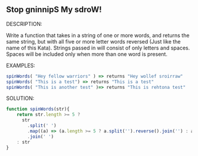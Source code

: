 ## Stop gninnipS My sdroW!

DESCRIPTION:

Write a function that takes in a string of one or more words, and returns the same string, but with all five or more letter words reversed (Just like the name of this Kata). Strings passed in will consist of only letters and spaces. Spaces will be included only when more than one word is present.

EXAMPLES:

```javascript
spinWords( "Hey fellow warriors" ) => returns "Hey wollef sroirraw" 
spinWords( "This is a test") => returns "This is a test" 
spinWords( "This is another test" )=> returns "This is rehtona test"
```

SOLUTION:

```javascript
function spinWords(str){
    return str.length >= 5 ?
      str
        .split(' ')
        .map((a) => (a.length >= 5 ? a.split('').reverse().join('') : a))
        .join(' ')
    : str
}
```

